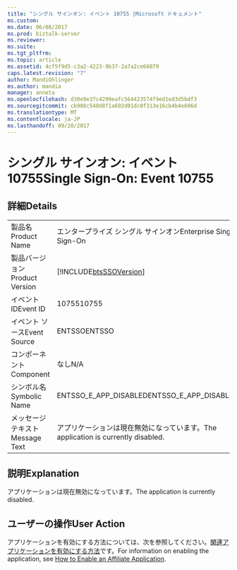 ```yaml
---
title: "シングル サインオン: イベント 10755 |Microsoft ドキュメント"
ms.custom: 
ms.date: 06/08/2017
ms.prod: biztalk-server
ms.reviewer: 
ms.suite: 
ms.tgt_pltfrm: 
ms.topic: article
ms.assetid: 4cf5f9d5-c3a2-4223-9b37-2a7a2ce66079
caps.latest.revision: "7"
author: MandiOhlinger
ms.author: mandia
manager: anneta
ms.openlocfilehash: d30e9e37c4299eafc564423574f9ed1ed3d5bdf3
ms.sourcegitcommit: cb908c540d8f1a692d01dc8f313e16cb4b4e696d
ms.translationtype: MT
ms.contentlocale: ja-JP
ms.lasthandoff: 09/20/2017
---
```

# <a name="single-sign-on-event-10755"></a><span data-ttu-id="8084b-102">シングル サインオン: イベント 10755</span><span class="sxs-lookup"><span data-stu-id="8084b-102">Single Sign-On: Event 10755</span></span>
## <a name="details"></a><span data-ttu-id="8084b-103">詳細</span><span class="sxs-lookup"><span data-stu-id="8084b-103">Details</span></span>  
  
|||  
|-|-|  
|<span data-ttu-id="8084b-104">製品名</span><span class="sxs-lookup"><span data-stu-id="8084b-104">Product Name</span></span>|<span data-ttu-id="8084b-105">エンタープライズ シングル サインオン</span><span class="sxs-lookup"><span data-stu-id="8084b-105">Enterprise Single Sign-On</span></span>|  
|<span data-ttu-id="8084b-106">製品バージョン</span><span class="sxs-lookup"><span data-stu-id="8084b-106">Product Version</span></span>|[!INCLUDE[btsSSOVersion](../includes/btsssoversion-md.md)]|  
|<span data-ttu-id="8084b-107">イベント ID</span><span class="sxs-lookup"><span data-stu-id="8084b-107">Event ID</span></span>|<span data-ttu-id="8084b-108">10755</span><span class="sxs-lookup"><span data-stu-id="8084b-108">10755</span></span>|  
|<span data-ttu-id="8084b-109">イベント ソース</span><span class="sxs-lookup"><span data-stu-id="8084b-109">Event Source</span></span>|<span data-ttu-id="8084b-110">ENTSSO</span><span class="sxs-lookup"><span data-stu-id="8084b-110">ENTSSO</span></span>|  
|<span data-ttu-id="8084b-111">コンポーネント</span><span class="sxs-lookup"><span data-stu-id="8084b-111">Component</span></span>|<span data-ttu-id="8084b-112">なし</span><span class="sxs-lookup"><span data-stu-id="8084b-112">N/A</span></span>|  
|<span data-ttu-id="8084b-113">シンボル名</span><span class="sxs-lookup"><span data-stu-id="8084b-113">Symbolic Name</span></span>|<span data-ttu-id="8084b-114">ENTSSO_E_APP_DISABLED</span><span class="sxs-lookup"><span data-stu-id="8084b-114">ENTSSO_E_APP_DISABLED</span></span>|  
|<span data-ttu-id="8084b-115">メッセージ テキスト</span><span class="sxs-lookup"><span data-stu-id="8084b-115">Message Text</span></span>|<span data-ttu-id="8084b-116">アプリケーションは現在無効になっています。</span><span class="sxs-lookup"><span data-stu-id="8084b-116">The application is currently disabled.</span></span>|  
  
## <a name="explanation"></a><span data-ttu-id="8084b-117">説明</span><span class="sxs-lookup"><span data-stu-id="8084b-117">Explanation</span></span>  
 <span data-ttu-id="8084b-118">アプリケーションは現在無効になっています。</span><span class="sxs-lookup"><span data-stu-id="8084b-118">The application is currently disabled.</span></span>  
  
## <a name="user-action"></a><span data-ttu-id="8084b-119">ユーザーの操作</span><span class="sxs-lookup"><span data-stu-id="8084b-119">User Action</span></span>  
 <span data-ttu-id="8084b-120">アプリケーションを有効にする方法については、次を参照してください。[関連アプリケーションを有効にする方法](../core/how-to-enable-an-affiliate-application.md)です。</span><span class="sxs-lookup"><span data-stu-id="8084b-120">For information on enabling the application, see [How to Enable an Affiliate Application](../core/how-to-enable-an-affiliate-application.md).</span></span>